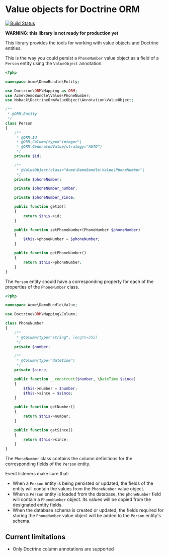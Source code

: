 # Value objects for Doctrine ORM

[![Build Status](https://travis-ci.org/matthiasnoback/doctrine-orm-value-object.png)](https://travis-ci.org/matthiasnoback/doctrine-orm-value-object)

**WARNING: this library is not ready for production yet**

This library provides the tools for working with value objects and Doctrine entities.

This is the way you could persist a ``PhoneNumber`` value object as a field of a ``Person`` entity using the ``ValueObject`` annotation:

```php
<?php

namespace Acme\DemoBundle\Entity;

use Doctrine\ORM\Mapping as ORM;
use Acme\DemoBundle\Value\PhoneNumber;
use Noback\DoctrineOrmValueObject\Annotation\ValueObject;

/**
 * @ORM\Entity
 */
class Person
{
    /**
     * @ORM\Id
     * @ORM\Column(type="integer")
     * @ORM\GeneratedValue(strategy="AUTO")
     */
    private $id;

    /**
     * @ValueObject(class="Acme\DemoBundle\Value\PhoneNumber")
     */
    private $phoneNumber;

    private $phoneNumber_number;

    private $phoneNumber_since;

    public function getId()
    {
        return $this->id;
    }

    public function setPhoneNumber(PhoneNumber $phoneNumber)
    {
        $this->phoneNumber = $phoneNumber;
    }

    public function getPhoneNumber()
    {
        return $this->phoneNumber;
    }
}
```

The ``Person`` entity should have a corresponding property for each of the properties of the ``PhoneNumber`` class.

```php
<?php

namespace Acme\DemoBundle\Value;

use Doctrine\ORM\Mapping\Column;

class PhoneNumber
{
    /**
     * @Column(type="string", length=255)
     */
    private $number;

    /**
     * @Column(type="datetime")
     */
    private $since;

    public function __construct($number, \DateTime $since)
    {
        $this->number = $number;
        $this->since = $since;
    }

    public function getNumber()
    {
        return $this->number;
    }

    public function getSince()
    {
        return $this->since;
    }
}
```

The ``PhoneNumber`` class contains the column definitions for the corresponding fields of the ``Person`` entity.

Event listeners make sure that:

- When a ``Person`` entity is being persisted or updated, the fields of the entity will contain the values from the ``PhoneNumber`` value object.
- When a ``Person`` entity is loaded from the database, the ``phoneNumber`` field will contain a ``PhoneNumber`` object. Its values will be copied from the designated entity fields.
- When the database schema is created or updated, the fields required for storing the ``PhoneNumber`` value object will be added to the ``Person`` entity's schema.

## Current limitations

- Only Doctrine column annotations are supported
